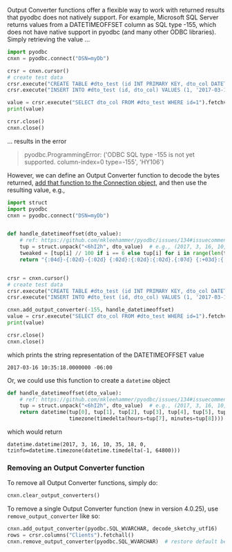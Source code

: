 Output Converter functions offer a flexible way to work with returned results that pyodbc does not natively support. For example, Microsoft SQL Server returns values from a DATETIMEOFFSET column as SQL type -155, which does not have native support in pyodbc (and many other ODBC libraries). Simply retrieving the value ...

```python
import pyodbc
cnxn = pyodbc.connect("DSN=myDb")

crsr = cnxn.cursor()
# create test data
crsr.execute("CREATE TABLE #dto_test (id INT PRIMARY KEY, dto_col DATETIMEOFFSET)")
crsr.execute("INSERT INTO #dto_test (id, dto_col) VALUES (1, '2017-03-16 10:35:18 -06:00')")

value = crsr.execute("SELECT dto_col FROM #dto_test WHERE id=1").fetchval()
print(value)

crsr.close()
cnxn.close()
```

... results in the error

> pyodbc.ProgrammingError: ('ODBC SQL type -155 is not yet supported.  column-index=0  type=-155', 'HY106')

However, we can define an Output Converter function to decode the bytes returned, [add that function to the Connection object](Connection#add_output_converter), and then use the resulting value, e.g., 

```python
import struct
import pyodbc
cnxn = pyodbc.connect("DSN=myDb")


def handle_datetimeoffset(dto_value):
    # ref: https://github.com/mkleehammer/pyodbc/issues/134#issuecomment-281739794
    tup = struct.unpack("<6hI2h", dto_value)  # e.g., (2017, 3, 16, 10, 35, 18, 0, -6, 0)
    tweaked = [tup[i] // 100 if i == 6 else tup[i] for i in range(len(tup))]
    return "{:04d}-{:02d}-{:02d} {:02d}:{:02d}:{:02d}.{:07d} {:+03d}:{:02d}".format(*tweaked)


crsr = cnxn.cursor()
# create test data
crsr.execute("CREATE TABLE #dto_test (id INT PRIMARY KEY, dto_col DATETIMEOFFSET)")
crsr.execute("INSERT INTO #dto_test (id, dto_col) VALUES (1, '2017-03-16 10:35:18 -06:00')")

cnxn.add_output_converter(-155, handle_datetimeoffset)
value = crsr.execute("SELECT dto_col FROM #dto_test WHERE id=1").fetchval()
print(value)

crsr.close()
cnxn.close()
```

which prints the string representation of the DATETIMEOFFSET value

```none
2017-03-16 10:35:18.0000000 -06:00
```
Or, we could use this function to create a `datetime` object

```python
def handle_datetimeoffset(dto_value):
    # ref: https://github.com/mkleehammer/pyodbc/issues/134#issuecomment-281739794
    tup = struct.unpack("<6hI2h", dto_value)  # e.g., (2017, 3, 16, 10, 35, 18, 0, -6, 0)
    return datetime(tup[0], tup[1], tup[2], tup[3], tup[4], tup[5], tup[6] // 1000,
                    timezone(timedelta(hours=tup[7], minutes=tup[8])))
```

which would return

```none
datetime.datetime(2017, 3, 16, 10, 35, 18, 0, tzinfo=datetime.timezone(datetime.timedelta(-1, 64800)))
```

### Removing an Output Converter function

To remove all Output Converter functions, simply do:

```python
cnxn.clear_output_converters()
```

To remove a single Output Converter function (new in version 4.0.25), use `remove_output_converter` like so:

```python
cnxn.add_output_converter(pyodbc.SQL_WVARCHAR, decode_sketchy_utf16)
rows = crsr.columns("Clients").fetchall()
cnxn.remove_output_converter(pyodbc.SQL_WVARCHAR)  # restore default behaviour
```